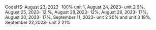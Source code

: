 CodeHS: August 23, 2023- 100% unit 1, August 24, 2023- unit 2 9%, August 25, 2023- 12 %, August 28,2023- 12%, August 29, 2023- 17%, August 30, 2023- 17%, September 11, 2023- unit 2 20% and unit 3 18%, September 22,2023- unit 2 21%
